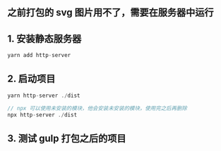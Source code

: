 ## 之前打包的 svg 图片用不了，需要在服务器中运行

## 1. 安装静态服务器

```js
yarn add http-server
```

## 2. 启动项目

```js
yarn http-server ./dist

// npx 可以使用未安装的模块，他会安装未安装的模块，使用完之后再删除
npx http-server ./dist
```

## 3. 测试 gulp 打包之后的项目
